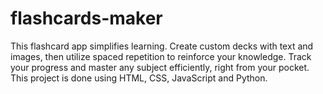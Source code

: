 # flashcards-maker
This flashcard app simplifies learning. Create custom decks with text and images, then utilize spaced repetition to reinforce your knowledge. Track your progress and master any subject efficiently, right from your pocket.
<br>
This project is done using HTML, CSS, JavaScript and Python.
